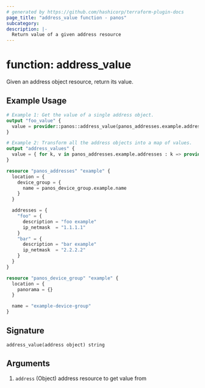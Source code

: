 ```yaml
---
# generated by https://github.com/hashicorp/terraform-plugin-docs
page_title: "address_value function - panos"
subcategory: 
description: |-
  Return value of a given address resource
---
```


# function: address_value

Given an address object resource, return its value.

## Example Usage

```terraform
# Example 1: Get the value of a single address object.
output "foo_value" {
  value = provider::panos::address_value(panos_addresses.example.addresses.foo)
}

# Example 2: Transform all the address objects into a map of values.
output "address_values" {
  value = { for k, v in panos_addresses.example.addresses : k => provider::panos::address_value(panos_addresses.example.addresses[k]) }
}

resource "panos_addresses" "example" {
  location = {
    device_group = {
      name = panos_device_group.example.name
    }
  }

  addresses = {
    "foo" = {
      description = "foo example"
      ip_netmask  = "1.1.1.1"
    }
    "bar" = {
      description = "bar example"
      ip_netmask  = "2.2.2.2"
    }
  }
}

resource "panos_device_group" "example" {
  location = {
    panorama = {}
  }

  name = "example-device-group"
}
```

## Signature

<!-- signature generated by tfplugindocs -->
```text
address_value(address object) string
```

## Arguments

<!-- arguments generated by tfplugindocs -->
1. `address` (Object) address resource to get value from